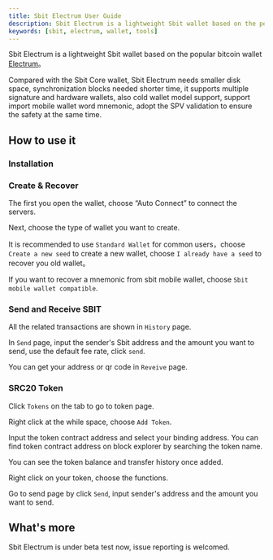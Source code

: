 ```yaml
---
title: Sbit Electrum User Guide
description: Sbit Electrum is a lightweight Sbit wallet based on the popular bitcoin wallet Electrum
keywords: [sbit, electrum, wallet, tools]
---
```


Sbit Electrum is a lightweight Sbit wallet based on the popular bitcoin wallet [Electrum](https://electrum.org/)。

Compared with the Sbit Core wallet, Sbit Electrum needs smaller disk space, synchronization blocks needed shorter time, it supports multiple signature and hardware wallets, also cold wallet model support, support import mobile wallet word mnemonic, adopt the SPV validation to ensure the safety at the same time.

## How to use it

### Installation

### Create & Recover

The first you open the wallet, choose “Auto Connect” to connect the servers.

Next, choose the type of wallet you want to create.

It is recommended to use `Standard Wallet` for common users，choose `Create a new seed` to create a new wallet, choose `I already have a seed` to recover you old wallet。

If you want to recover a mnemonic from sbit mobile wallet, choose `Sbit mobile wallet compatible`.

### Send and Receive SBIT

All the related transactions are shown in `History` page.

In `Send` page, input the sender's Sbit address and the amount you want to send, use the default fee rate, click `send`.

You can get your address or qr code in `Reveive` page.


### SRC20 Token
   
Click `Tokens` on the tab to go to token page.  

Right click at the while space, choose `Add Token`.
   
Input the token contract address and select your binding address.
You can find token contract address on block explorer by searching the token name.

You can see the token balance and transfer history once added.
   
Right click on your token, choose the functions.
   
Go to send page by click `Send`, input sender's address and the amount you want to send.

## What's more

Sbit Electrum is under beta test now, issue reporting is welcomed.
